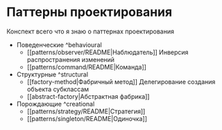 # Паттерны проектирования

Конспект всего что я знаю о паттернах проектирования

- Поведенческие ^behavioural
	- [[patterns/observer/README|Наблюдатель]]
		Инверсия распространения изменений
	- [[patterns/command/README|Команда]]
- Структурные ^structural
	- [[factory-method|Фабричный метод]]
		Делегирование создания объекта субклассам
	- [[abstract-factory|Абстрактная фабрика]]
- Порождающие ^creational
	- [[patterns/strategy/README|Стратегия]]
	- [[patterns/singleton/README|Одиночка]]